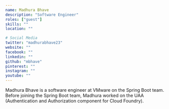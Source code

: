 ```yaml
---
name: Madhura Bhave
description: "Software Engineer"
roles: ["guest"]
skills: ""
location: ""

# Social Media
twitter: "madhurabhave23"
website: ""
facebook: ""
linkedin: ""
github: "mbhave"
pinterest: ""
instagram: ""
youtube: ""
---
```

<!-- markdownlint-disable MD041-->
Madhura Bhave is a software engineer at VMware on the Spring Boot team. Before joining the Spring Boot team, Madhura worked on the UAA (Authentication and Authorization component for Cloud Foundry).

<!--more-->
